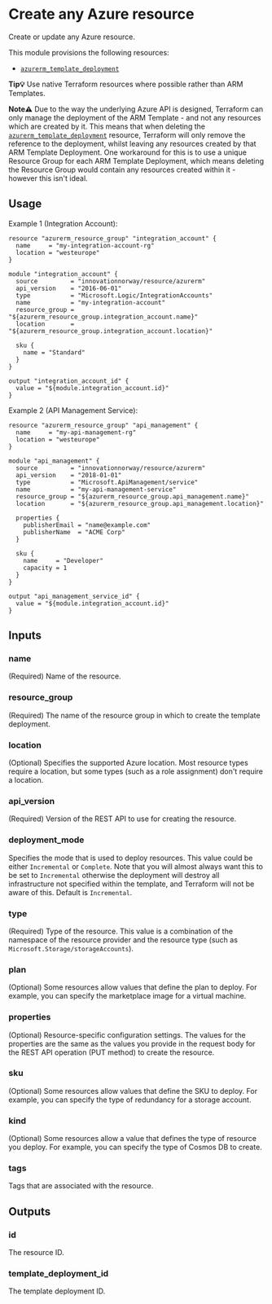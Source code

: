# Create any Azure resource

Create or update any Azure resource.

This module provisions the following resources:

- [`azurerm_template_deployment`](https://www.terraform.io/docs/providers/azurerm/r/template_deployment.html)

**Tip💡** Use native Terraform resources where possible rather than ARM Templates.

**Note⚠️** Due to the way the underlying Azure API is designed, Terraform can only manage the deployment of the ARM Template - and not any resources which are created by it. This means that when deleting the [`azurerm_template_deployment`](https://www.terraform.io/docs/providers/azurerm/r/template_deployment.html) resource, Terraform will only remove the reference to the deployment, whilst leaving any resources created by that ARM Template Deployment. One workaround for this is to use a unique Resource Group for each ARM Template Deployment, which means deleting the Resource Group would contain any resources created within it - however this isn't ideal.

## Usage

Example 1 (Integration Account):

```hcl
resource "azurerm_resource_group" "integration_account" {
  name     = "my-integration-account-rg"
  location = "westeurope"
}

module "integration_account" {
  source         = "innovationnorway/resource/azurerm"
  api_version    = "2016-06-01"
  type           = "Microsoft.Logic/IntegrationAccounts"
  name           = "my-integration-account"
  resource_group = "${azurerm_resource_group.integration_account.name}"
  location       = "${azurerm_resource_group.integration_account.location}"

  sku {
    name = "Standard"
  }
}

output "integration_account_id" {
  value = "${module.integration_account.id}"
}
```

Example 2 (API Management Service):

```hcl
resource "azurerm_resource_group" "api_management" {
  name     = "my-api-management-rg"
  location = "westeurope"
}

module "api_management" {
  source         = "innovationnorway/resource/azurerm"
  api_version    = "2018-01-01"
  type           = "Microsoft.ApiManagement/service"
  name           = "my-api-management-service"
  resource_group = "${azurerm_resource_group.api_management.name}"
  location       = "${azurerm_resource_group.api_management.location}"

  properties {
    publisherEmail = "name@example.com"
    publisherName  = "ACME Corp"
  }

  sku {
    name     = "Developer"
    capacity = 1
  }
}

output "api_management_service_id" {
  value = "${module.integration_account.id}"
}
```

## Inputs

### name

(Required) Name of the resource.

### resource_group

(Required) The name of the resource group in which to create the template deployment.


### location

(Optional) Specifies the supported Azure location. Most resource types require a location, but some types (such as a role assignment) don't require a location.

### api_version

(Required) Version of the REST API to use for creating the resource.

### deployment_mode

Specifies the mode that is used to deploy resources. This value could be either `Incremental` or `Complete`. Note that you will almost always want this to be set to `Incremental` otherwise the deployment will destroy all infrastructure not specified within the template, and Terraform will not be aware of this. Default is `Incremental`.

### type

(Required) Type of the resource. This value is a combination of the namespace of the resource provider and the resource type (such as `Microsoft.Storage/storageAccounts`).

### plan

(Optional) Some resources allow values that define the plan to deploy. For example, you can specify the marketplace image for a virtual machine.

### properties

(Optional) Resource-specific configuration settings. The values for the properties are the same as the values you provide in the request body for the REST API operation (PUT method) to create the resource.

### sku

(Optional) Some resources allow values that define the SKU to deploy. For example, you can specify the type of redundancy for a storage account.

### kind

(Optional) Some resources allow a value that defines the type of resource you deploy. For example, you can specify the type of Cosmos DB to create.

### tags

Tags that are associated with the resource.

## Outputs

### id

The resource ID.

### template_deployment_id

The template deployment ID.

